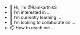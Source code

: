 - 👋 Hi, I’m @RamkarthikS
- 👀 I’m interested in ...
- 🌱 I’m currently learning ...
- 💞️ I’m looking to collaborate on ...
- 📫 How to reach me ...

<!---
RamkarthikS/RamkarthikS is a ✨ special ✨ repository because its `README.md` (this file) appears on your GitHub profile.
You can click the Preview link to take a look at your changes.
--->

